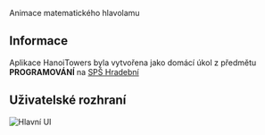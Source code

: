 Animace matematického hlavolamu

## Informace
Aplikace HanoiTowers byla vytvořena jako domácí úkol z předmětu **PROGRAMOVÁNÍ** na [SPŠ Hradební](https://www.hradebni.cz)

## Uživatelské rozhraní
![Hlavní UI](https://github.com/ultronstudio/HanoiTowers/assets/71195567/454b3b1b-0b2a-48eb-9d2c-a69b6e926ce9)
